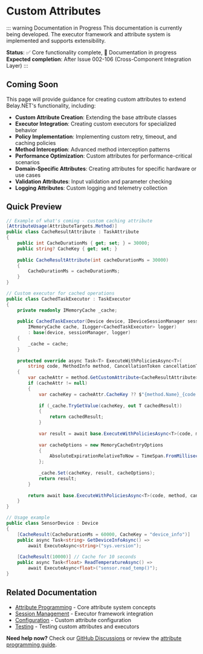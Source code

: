 # Custom Attributes

::: warning Documentation in Progress
This documentation is currently being developed. The executor framework and attribute system is implemented and supports extensibility.

**Status**: ✅ Core functionality complete, 📝 Documentation in progress  
**Expected completion**: After Issue 002-106 (Cross-Component Integration Layer)
:::

## Coming Soon

This page will provide guidance for creating custom attributes to extend Belay.NET's functionality, including:

- **Custom Attribute Creation**: Extending the base attribute classes
- **Executor Integration**: Creating custom executors for specialized behavior
- **Policy Implementation**: Implementing custom retry, timeout, and caching policies
- **Method Interception**: Advanced method interception patterns
- **Performance Optimization**: Custom attributes for performance-critical scenarios
- **Domain-Specific Attributes**: Creating attributes for specific hardware or use cases
- **Validation Attributes**: Input validation and parameter checking
- **Logging Attributes**: Custom logging and telemetry collection

## Quick Preview

```csharp
// Example of what's coming - custom caching attribute
[AttributeUsage(AttributeTargets.Method)]
public class CacheResultAttribute : TaskAttribute
{
    public int CacheDurationMs { get; set; } = 30000;
    public string? CacheKey { get; set; }
    
    public CacheResultAttribute(int cacheDurationMs = 30000)
    {
        CacheDurationMs = cacheDurationMs;
    }
}

// Custom executor for cached operations
public class CachedTaskExecutor : TaskExecutor
{
    private readonly IMemoryCache _cache;
    
    public CachedTaskExecutor(Device device, IDeviceSessionManager sessionManager, 
        IMemoryCache cache, ILogger<CachedTaskExecutor> logger)
        : base(device, sessionManager, logger)
    {
        _cache = cache;
    }
    
    protected override async Task<T> ExecuteWithPoliciesAsync<T>(
        string code, MethodInfo method, CancellationToken cancellationToken)
    {
        var cacheAttr = method.GetCustomAttribute<CacheResultAttribute>();
        if (cacheAttr != null)
        {
            var cacheKey = cacheAttr.CacheKey ?? $"{method.Name}_{code.GetHashCode()}";
            
            if (_cache.TryGetValue(cacheKey, out T cachedResult))
            {
                return cachedResult;
            }
            
            var result = await base.ExecuteWithPoliciesAsync<T>(code, method, cancellationToken);
            
            var cacheOptions = new MemoryCacheEntryOptions
            {
                AbsoluteExpirationRelativeToNow = TimeSpan.FromMilliseconds(cacheAttr.CacheDurationMs)
            };
            
            _cache.Set(cacheKey, result, cacheOptions);
            return result;
        }
        
        return await base.ExecuteWithPoliciesAsync<T>(code, method, cancellationToken);
    }
}

// Usage example
public class SensorDevice : Device
{
    [CacheResult(CacheDurationMs = 60000, CacheKey = "device_info")]
    public async Task<string> GetDeviceInfoAsync() =>
        await ExecuteAsync<string>("sys.version");
        
    [CacheResult(10000)] // Cache for 10 seconds
    public async Task<float> ReadTemperatureAsync() =>
        await ExecuteAsync<float>("sensor.read_temp()");
}
```

## Related Documentation

- [Attribute Programming](/guide/attributes) - Core attribute system concepts
- [Session Management](/guide/session-management) - Executor framework integration
- [Configuration](/guide/configuration) - Custom attribute configuration
- [Testing](/guide/testing) - Testing custom attributes and executors

**Need help now?** Check our [GitHub Discussions](https://github.com/belay-dotnet/Belay.NET/discussions) or review the [attribute programming guide](/guide/attributes).